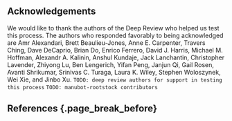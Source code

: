 ## Acknowledgements

We would like to thank the authors of the Deep Review who helped us test this process.
The authors who responded favorably to being acknowledged are Amr Alexandari, Brett Beaulieu-Jones, Anne E. Carpenter, Travers Ching, Dave DeCaprio, Brian Do, Enrico Ferrero, David J. Harris, Michael M. Hoffman, Alexandr A. Kalinin, Anshul Kundaje, Jack Lanchantin, Christopher Lavender, Zhiyong Lu, Ben Lengerich, Yifan Peng, Janjun Qi, Gail Rosen, Avanti Shrikumar, Srinivas C. Turaga, Laura K. Wiley, Stephen Woloszynek, Wei Xie, and Jinbo Xu.
`TODO: deep review authors for support in testing this process`
`TODO: manubot-rootstock contributors`

## References {.page_break_before}

<!-- Explicitly insert bibliography here -->
<div id="refs"></div>
